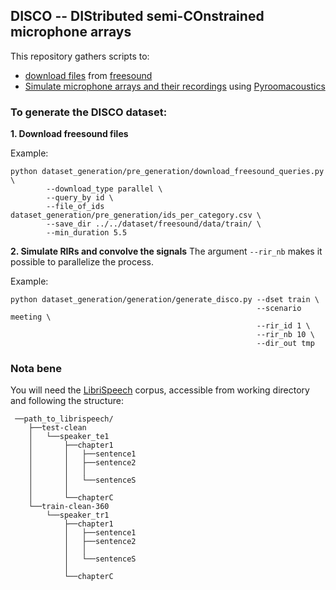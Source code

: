 ## DISCO -- DIStributed semi-COnstrained microphone arrays
This repository gathers scripts to:
 * [download files](./dataset_generation/pre_generation) from [freesound](freesound.org/)
 * [Simulate microphone arrays and their recordings](./dataset_generation/generation) using [Pyroomacoustics](https://github.com/LCAV/pyroomacoustics)

### To generate the DISCO dataset:
__1. Download freesound files__

Example:
```
python dataset_generation/pre_generation/download_freesound_queries.py \
        --download_type parallel \
        --query_by id \
        --file_of_ids dataset_generation/pre_generation/ids_per_category.csv \
        --save_dir ../../dataset/freesound/data/train/ \
        --min_duration 5.5
```

__2. Simulate RIRs and convolve the signals__
The argument `--rir_nb` makes it possible to parallelize the process.

Example:
```
python dataset_generation/generation/generate_disco.py --dset train \
                                                       --scenario meeting \
                                                       --rir_id 1 \
                                                       --rir_nb 10 \
                                                       --dir_out tmp
```

### Nota bene
You will need the [LibriSpeech](http://www.openslr.org/12/) corpus, accessible from working directory and following the
structure:

```
 ──path_to_librispeech/
    ├──test-clean
    │   └──speaker_te1
    │       ├──chapter1
    │       │   ├──sentence1
    │       │   ├──sentence2
    │       │   │
    │       │   └──sentenceS
    │       │
    │       └──chapterC
    └──train-clean-360
        └──speaker_tr1
            ├──chapter1
            │   ├──sentence1
            │   ├──sentence2
            │   │
            │   └──sentenceS
            │
            └──chapterC
```
